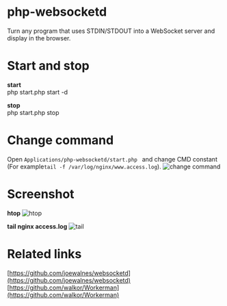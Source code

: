 # php-websocketd
Turn any program that uses STDIN/STDOUT into a WebSocket server and display in the browser.

# Start and stop
**start**  
php start.php start -d

**stop**  
php start.php stop

# Change command
Open ```Applications/php-websocketd/start.php ``` and change CMD constant (For example```tail -f /var/log/nginx/www.access.log```).
![change command](https://github.com/walkor/php-websocketd/blob/master/Applications/php-websocketd/Web/imgs/cmd.png?raw=true)

# Screenshot
**htop**
![htop](https://github.com/walkor/php-websocketd/blob/master/Applications/php-websocketd/Web/imgs/htop.jpg?raw=true)

**tail nginx access.log**
![tail](https://github.com/walkor/php-websocketd/blob/master/Applications/php-websocketd/Web/imgs/tail.png?raw=true)

# Related links
[https://github.com/joewalnes/websocketd](https://github.com/joewalnes/websocketd)
[https://github.com/walkor/Workerman](https://github.com/walkor/Workerman)
